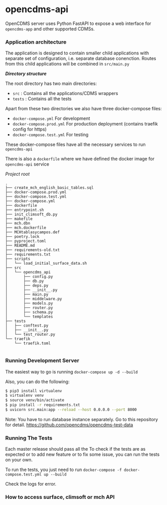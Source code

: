 # opencdms-api

OpenCDMS server uses Python FastAPI to expose a web interface for `opencdms-app` and other supported CDMSs.

### Application architecture

The application is designed to contain smaller child applications with separate set of configuration, i.e. separate database conenction.
Routes from this child applications will be combined in `src/main.py`

***Directory structure***

The root directory has two main directories:
- `src` : Contains all the applications/CDMS wrappers
- `tests` : Contains all the tests

Apart from these two directories we also have three docker-compose files:

- `docker-compose.yml` For development
- `docker-compose.prod.yml` For production deployment (contains traefik config for https)
- `docker-compose.test.yml` For testing

These docker-compose files have all the necessary services to run `opencdms-api`

There is also a `dockerfile` where we have defined the docker image for `opencdms-api` service

*Project root*
```
.
├── create_mch_english_basic_tables.sql
├── docker-compose.prod.yml
├── docker-compose.test.yml
├── docker-compose.yml
├── dockerfile
├── entrypoint.sh
├── init_climsoft_db.py
├── makefile
├── mch.dbn
├── mch.dockerfile
├── MCHtablasycampos.def
├── poetry.lock
├── pyproject.toml
├── README.md
├── requirements-old.txt
├── requirements.txt
├── scripts
│   └── load_initial_surface_data.sh
├── src
│   └── opencdms_api
│       ├── config.py
│       ├── db.py
│       ├── deps.py
│       ├── __init__.py
│       ├── main.py
│       ├── middelware.py
│       ├── models.py
│       ├── router.py
│       ├── schema.py
│       └── templates
├── tests
│   ├── conftest.py
│   ├── __init__.py
│   └── test_router.py
└── traefik
    └── traefik.toml


```

### Running Development Server

The easiest way to go is running `docker-compose up -d --build`

Also, you can do the following:

```bash
$ pip3 install virtualenv 
$ virtualenv venv 
$ source venv/bin/activate
$ pip install -r requirements.txt
$ uvicorn src.main:app --reload --host 0.0.0.0 --port 8000
```

Note: You have to run database instance separately. Go to this repository for detail. https://github.com/opencdms/opencdms-test-data


### Running The Tests

Each master release should pass all the  To check if the tests are as expected or to add new feature or to fix some issue, you can run the tests on your own.

To run the tests, you just need to run `docker-compose -f docker-compose.test.yml up --build`

Check the logs for error.

### How to access surface, climsoft or mch API
